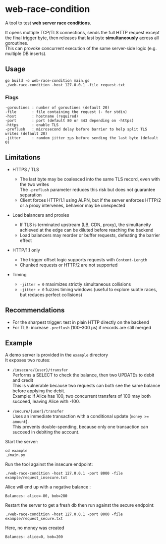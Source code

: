# web-race-condition

A tool to test **web server race conditions**.

It opens multiple TCP/TLS connections, sends the full HTTP request
except the final trigger byte, then releases that last byte
**simultaneously** across all goroutines.  
This can provoke concurrent execution of the same server-side logic
(e.g. multiple DB inserts).

## Usage

```
go build -o web-race-condition main.go
./web-race-condition -host 127.0.0.1 -file request.txt
```

### Flags

```
-goroutines : number of goroutines (default 20)
-file       : file containing the request (- for stdin)
-host       : hostname (required)
-port       : port (default 80 or 443 depending on -https)
-https      : enable TLS
-preflush   : microsecond delay before barrier to help split TLS writes (default 20)
-jitter     : random jitter ±µs before sending the last byte (default 0)
```

## Limitations

- HTTPS / TLS
  - The last byte may be coalesced into the same TLS record, even with the two writes  
    The `-preflush` parameter reduces this risk but does not guarantee separation
  - Client forces HTTP/1.1 using ALPN, but if the server enforces HTTP/2 or a proxy intervenes, behavior may be unexpected

- Load balancers and proxies
  - If TLS is terminated upstream (LB, CDN, proxy), the simultaneity achieved at the edge can be diluted before reaching the backend
  - Load balancers may reorder or buffer requests, defeating the barrier effect

- HTTP/1.1 only
  - The trigger offset logic supports requests with `Content-Length`
  - Chunked requests or HTTP/2 are not supported

- Timing
  - `-jitter = 0` maximizes strictly simultaneous collisions
  - `-jitter > 0` fuzzes timing windows (useful to explore subtle races, but reduces perfect collisions)

## Recommendations

- For the sharpest trigger: test in plain HTTP directly on the backend
- For TLS: increase `-preflush` (100–300 µs) if records are still merged

## Example

A demo server is provided in the `example` directory  
It exposes two routes:

- `/insecure/{user}/transfer`  
  Performs a SELECT to check the balance, then two UPDATEs to debit and credit  
  This is vulnerable because two requests can both see the same balance before applying the debit.  
  Example: if Alice has 100, two concurrent transfers of 100 may both succeed, leaving Alice with -100.

- `/secure/{user}/transfer`  
  Uses an immediate transaction with a conditional update (`money >= amount`).  
  This prevents double-spending, because only one transaction can succeed in debiting the account.

Start the server:
```
cd example
./main.py
```

Run the tool against the insecure endpoint:
```
./web-race-condition -host 127.0.0.1 -port 8000 -file example/request_insecure.txt
```
Alice will end up with a negative balance :
```
Balances: alice=-80, bob=280
```

Restart the server to get a fresh db then run against the secure endpoint:
```
./web-race-condition -host 127.0.0.1 -port 8000 -file example/request_secure.txt
```
Here, no money was created
```
Balances: alice=0, bob=200
```
